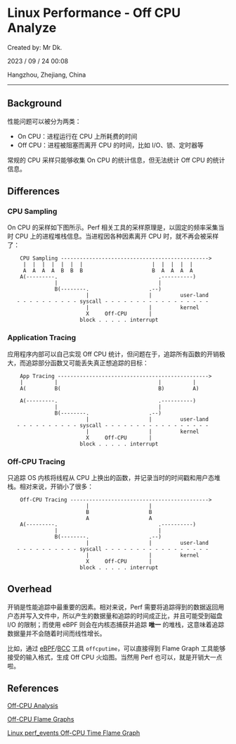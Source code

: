 # Linux Performance - Off CPU Analyze

Created by: Mr Dk.

2023 / 09 / 24 00:08

Hangzhou, Zhejiang, China

---

## Background

性能问题可以被分为两类：

- On CPU：进程运行在 CPU 上所耗费的时间
- Off CPU：进程被阻塞而离开 CPU 的时间，比如 I/O、锁、定时器等

常规的 CPU 采样只能够收集 On CPU 的统计信息，但无法统计 Off CPU 的统计信息。

## Differences

### CPU Sampling

On CPU 的采样如下图所示。Perf 相关工具的采样原理是，以固定的频率采集当时 CPU 上的进程堆栈信息。当进程因各种因素离开 CPU 时，就不再会被采样了：

```
    CPU Sampling ----------------------------------------------->
     |  |  |  |  |  |  |                      |  |  |  |  |
     A  A  A  A  B  B  B                      B  A  A  A  A
    A(---------.                                .----------)
               |                                |
               B(--------.                   .--)
                         |                   |         user-land
   - - - - - - - - - - syscall - - - - - - - - - - - - - - - - -
                         |                   |         kernel
                         X     Off-CPU       |
                       block . . . . . interrupt
```

### Application Tracing

应用程序内部可以自己实现 Off CPU 统计，但问题在于，追踪所有函数的开销极大，而追踪部分函数又可能丢失真正想追踪的目标：

```
    App Tracing ------------------------------------------------>
    |          |                                |          |
    A(         B(                               B)         A)

    A(---------.                                .----------)
               |                                |
               B(--------.                   .--)
                         |                   |         user-land
   - - - - - - - - - - syscall - - - - - - - - - - - - - - - - -
                         |                   |         kernel
                         X     Off-CPU       |
                       block . . . . . interrupt
```

### Off-CPU Tracing

只追踪 OS 内核将线程从 CPU 上换出的函数，并记录当时的时间戳和用户态堆栈。相对来说，开销小了很多：

```
    Off-CPU Tracing -------------------------------------------->
                         |                   |
                         B                   B
                         A                   A
    A(---------.                                .----------)
               |                                |
               B(--------.                   .--)
                         |                   |         user-land
   - - - - - - - - - - syscall - - - - - - - - - - - - - - - - -
                         |                   |         kernel
                         X     Off-CPU       |
                       block . . . . . interrupt
```

## Overhead

开销是性能追踪中最重要的因素。相对来说，Perf 需要将追踪得到的数据返回用户态并写入文件中，所以产生的数据量和追踪的时间成正比，并且可能受到磁盘 I/O 的限制；而使用 eBPF 则会在内核态捕获并追踪 **唯一** 的堆栈，这意味着追踪数据量并不会随着时间而线性增长。

比如，通过 [eBPF](https://ebpf.io/)/[BCC](https://github.com/iovisor/bcc) 工具 `offcputime`，可以直接得到 Flame Graph 工具能够接受的输入格式，生成 Off CPU 火焰图。当然用 Perf 也可以，就是开销大一点啦。

## References

[Off-CPU Analysis](https://www.brendangregg.com/offcpuanalysis.html)

[Off-CPU Flame Graphs](https://www.brendangregg.com/FlameGraphs/offcpuflamegraphs.html)

[Linux perf_events Off-CPU Time Flame Graph](https://www.brendangregg.com/blog/2015-02-26/linux-perf-off-cpu-flame-graph.html)
